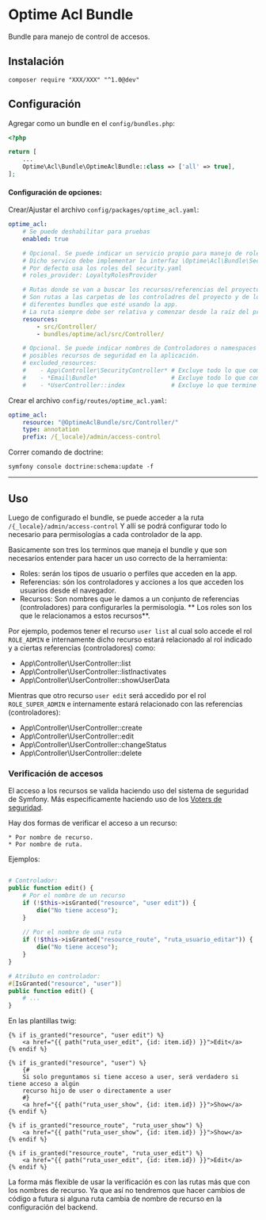 # Optime Acl Bundle

Bundle para manejo de control de accesos.

## Instalación

```
composer require "XXX/XXX" "^1.0@dev"
```

## Configuración

Agregar como un bundle en el `config/bundles.php`:

```php
<?php

return [
    ...
    Optime\Acl\Bundle\OptimeAclBundle::class => ['all' => true],
];
```

#### Configuración de opciones:

Crear/Ajustar el archivo `config/packages/optime_acl.yaml`:

```yaml
optime_acl:
    # Se puede deshabilitar para pruebas
    enabled: true

    # Opcional. Se puede indicar un servicio propio para manejo de roles/perfiles
    # Dicho servico debe implementar la interfaz \Optime\Acl\Bundle\Security\User\RolesProviderInterface
    # Por defecto usa los roles del security.yaml
    # roles_provider: LoyaltyRolesProvider 

    # Rutas donde se van a buscar los recursos/referencias del proyecto
    # Son rutas a las carpetas de los controladres del proyecto y de los
    # diferentes bundles que esté usando la app.
    # La ruta siempre debe ser relativa y comenzar desde la raíz del proyecto.
    resources:
        - src/Controller/
        - bundles/optime/acl/src/Controller/

    # Opcional. Se puede indicar nombres de Controladores o namespaces a excluir de los
    # posibles recursos de seguridad en la aplicación.
    # excluded_resources:
    #    - App\Controller\SecurityController* # Excluye todo lo que comienze por el valor dado.
    #    - *Email\Bundle*                     # Excluye todo lo que contenga el valor dado.
    #    - *UserController::index             # Excluye lo que termine por el valor dado.
```

Crear el archivo `config/routes/optime_acl.yaml`:

```yaml
optime_acl:
    resource: "@OptimeAclBundle/src/Controller/"
    type: annotation
    prefix: /{_locale}/admin/access-control
```

Correr comando de doctrine:

```
symfony console doctrine:schema:update -f
```

<hr>

## Uso

Luego de configurado el bundle, se puede acceder a la ruta `/{_locale}/admin/access-control`
Y allí se podrá configurar todo lo necesario para permisologías a cada controlador de la app.

Basicamente son tres los terminos que maneja el bundle y que son necesarios entender para hacer un uso correcto de la
herramienta:

* Roles: serán los tipos de usuario o perfiles que acceden en la app.
* Referencias: són los controladores y acciones a los que acceden los usuarios desde el navegador.
* Recursos: Son nombres que le damos a un conjunto de referencias (controladores) para configurarles la permisología. **
  Los roles son los que le relacionamos a estos recursos**.

Por ejemplo, podemos tener el recurso `user list` al cual solo accede el rol `ROLE_ADMIN` e internamente dicho recurso
estará relacionado al rol indicado y a ciertas referencias (controladores) como:

* App\Controller\UserController::list
* App\Controller\UserController::listInactivates
* App\Controller\UserController::showUserData

Mientras que otro recurso `user edit` será accedido por el rol `ROLE_SUPER_ADMIN` e internamente estará relacionado con
las referencias (controladores):

* App\Controller\UserController::create
* App\Controller\UserController::edit
* App\Controller\UserController::changeStatus
* App\Controller\UserController::delete

### Verificación de accesos

El acceso a los recursos se valida haciendo uso del sistema de seguridad de Symfony. Más especificamente haciendo uso de
los [Voters de seguridad](https://symfony.com/doc/current/security/voters.html).

Hay dos formas de verificar el acceso a un recurso:

    * Por nombre de recurso.
    * Por nombre de ruta.

Ejemplos:

```php

# Controlador:
public function edit() {
    # Por el nombre de un recurso
    if (!$this->isGranted("resource", "user edit")) {
        die("No tiene acceso");
    }
    
    // Por el nombre de una ruta
    if (!$this->isGranted("resource_route", "ruta_usuario_editar")) {
        die("No tiene acceso");
    }
}

# Atributo en controlador:
#[IsGranted("resource", "user")]
public function edit() {
    # ...
}
```

En las plantillas twig:

```jinja
{% if is_granted("resource", "user edit") %}
    <a href="{{ path("ruta_user_edit", {id: item.id}) }}">Edit</a>
{% endif %}

{% if is_granted("resource", "user") %}
    {# 
    Si solo preguntamos si tiene acceso a user, será verdadero si tiene acceso a algún 
    recurso hijo de user o directamente a user 
    #}
    <a href="{{ path("ruta_user_show", {id: item.id}) }}">Show</a>
{% endif %}

{% if is_granted("resource_route", "ruta_user_show") %}
    <a href="{{ path("ruta_user_show", {id: item.id}) }}">Show</a>
{% endif %}

{% if is_granted("resource_route", "ruta_user_edit") %}
    <a href="{{ path("ruta_user_edit", {id: item.id}) }}">Edit</a>
{% endif %}
```

La forma más flexible de usar la verificación es con las rutas más que con los nombres de recurso. Ya que así no
tendremos que hacer cambios de código a futura si alguna ruta cambia de nombre de recurso en la configuración del
backend.